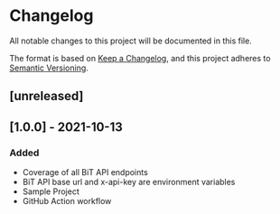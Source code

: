 # Changelog

All notable changes to this project will be documented in this file.

The format is based on [Keep a Changelog](https://keepachangelog.com/en/1.0.0/),
and this project adheres to [Semantic Versioning](https://semver.org/spec/v2.0.0.html).

## [unreleased]

## [1.0.0] - 2021-10-13

### Added

- Coverage of all BiT API endpoints
- BiT API base url and x-api-key are environment variables
- Sample Project
- GitHub Action workflow
